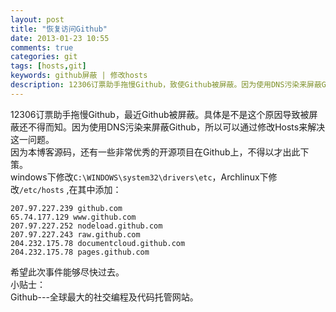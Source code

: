 ```yaml
---
layout: post
title: "恢复访问Github"
date: 2013-01-23 10:55
comments: true
categories: git
tags: [hosts,git]
keywords: github屏蔽 | 修改hosts
description: 12306订票助手拖慢Github，致使Github被屏蔽。因为使用DNS污染来屏蔽Github，所以可以修改Hosts来解决这一问题。
---
```

12306订票助手拖慢Github，最近Github被屏蔽。具体是不是这个原因导致被屏蔽还不得而知。因为使用DNS污染来屏蔽Github，所以可以通过修改Hosts来解决这一问题。    
因为本博客源码，还有一些非常优秀的开源项目在Github上，不得以才出此下策。     
windows下修改`C:\WINDOWS\system32\drivers\etc`，Archlinux下修改`/etc/hosts` ,在其中添加：    
```   
207.97.227.239 github.com 
65.74.177.129 www.github.com 
207.97.227.252 nodeload.github.com 
207.97.227.243 raw.github.com 
204.232.175.78 documentcloud.github.com 
204.232.175.78 pages.github.com
```   
希望此次事件能够尽快过去。   
小贴士：   
Github---全球最大的社交编程及代码托管网站。    
